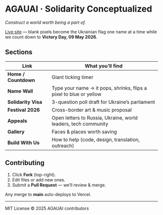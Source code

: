 # AGAUAI · Solidarity Conceptualized  
*Construct a world worth being a part of.*

[Live site](https://YOUR-VERCEL-URL.vercel.app) — blank pixels become the Ukrainian flag one name at a time while we count down to **Victory Day, 09 May 2026**.

## Sections
| Link | What you’ll find |
|------|------------------|
| **Home / Countdown** | Giant ticking timer |
| **Name Wall** | Type your name → it pops, shrinks, flips a pixel to blue or yellow |
| **Solidarity Visa** | 3-question poll draft for Ukraine’s parliament |
| **Festival 2026** | Cross-border art & music proposal |
| **Appeals** | Open letters to Russia, Ukraine, world leaders, tech community |
| **Gallery** | Faces & places worth saving |
| **Build With Us** | How to help (code, design, translation, outreach) |

## Contributing
1. Click **Fork** (top-right).  
2. Edit files or add new ones.  
3. Submit a **Pull Request** — we’ll review & merge.

Any merge to **main** auto-deploys to Vercel.

---

MIT License © 2025 AGAUAI contributors
